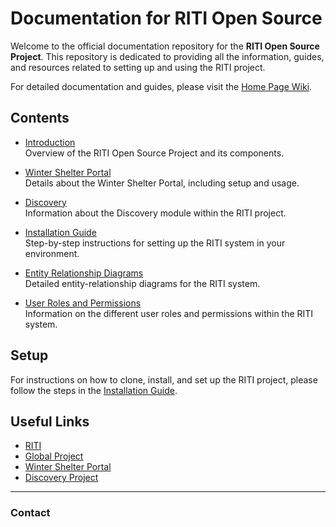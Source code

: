 # Documentation for RITI Open Source

Welcome to the official documentation repository for the **RITI Open Source Project**. This repository is dedicated to providing all the information, guides, and resources related to setting up and using the RITI project.

For detailed documentation and guides, please visit the [Home Page Wiki](https://github.com/OpenHMSHub/Documentation/wiki).

## Contents

- [Introduction](https://github.com/OpenHMSHub/Documentation/wiki/RITI)  
  Overview of the RITI Open Source Project and its components.

- [Winter Shelter Portal](https://github.com/OpenHMSHub/Documentation/wiki/Winter-Shelter-Portal)  
  Details about the Winter Shelter Portal, including setup and usage.

- [Discovery](https://github.com/OpenHMSHub/Documentation/wiki/Discovery)  
  Information about the Discovery module within the RITI project.
  
- [Installation Guide](https://github.com/OpenHMSHub/Documentation/wiki/Instalation-Guide)  
  Step-by-step instructions for setting up the RITI system in your environment.
  
- [Entity Relationship Diagrams](https://github.com/OpenHMSHub/Documentation/wiki/Entity-Relationship-Diagrams)  
  Detailed entity-relationship diagrams for the RITI system.

- [User Roles and Permissions](https://github.com/OpenHMSHub/Documentation/wiki/User-Roles-and-Permissions)  
  Information on the different user roles and permissions within the RITI system.

## Setup

For instructions on how to clone, install, and set up the RITI project, please follow the steps in the [Installation Guide](https://github.com/OpenHMSHub/Documentation/wiki/Instalation-Guide).


## Useful Links

- [RITI](https://github.com/OpenHMSHub/RITI)  
- [Global Project](https://github.com/OpenHMSHub/Global)  
- [Winter Shelter Portal](https://github.com/OpenHMSHub/WinterShelterPortal)  
- [Discovery Project](https://github.com/OpenHMSHub/Discovery)

---

### Contact
